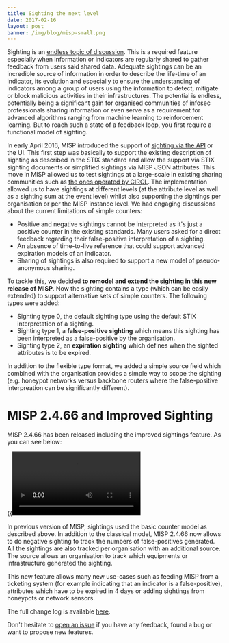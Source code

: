 ```yaml
---
title: Sighting the next level
date: 2017-02-16
layout: post
banner: /img/blog/misp-small.png
---
```


Sighting is an [endless topic of discussion](https://lists.oasis-open.org/archives/cti-stix/201508/msg00019.html). This is a required feature especially when information or indicators are regularly shared to gather feedback from users said shared data. Adequate sightings can be an incredible source of information in order to describe the life-time of an indicator, its evolution and especially to ensure the understanding of indicators among a group of users using the information to detect, mitigate or block malicious activities in their infrastructures. The potential is endless, potentially being a significant gain for organised communities of infosec professionals sharing information or even serve as a requirement for advanced algorithms ranging from machine learning to reinforcement learning. But to reach such a state of a feedback loop, you first require a functional model of sighting.   

In early April 2016, MISP introduced the support of [sighting via the API](https://circl.lu/doc/misp/automation/index.html#sightings-api) or the UI. This first step was basically to support the existing description of sighting as described in the STIX standard and allow the support via STIX sighting documents or simplified sightings via MISP JSON attributes. This move in MISP allowed us to test sightings at a large-scale in existing sharing communities such as [the ones operated by CIRCL](https://www.circl.lu/services/misp-malware-information-sharing-platform/). The implementation allowed us to have sightings at different levels (at the attribute level as well as a sighting sum at the event level) whilst also supporting the sightings per organisation or per the MISP instance level. We had engaging discussions about the current limitations of simple counters:

- Positive and negative sightings cannot be interpreted as it's just a positive counter in the existing standards. Many users asked for a direct feedback regarding their false-positive interpretation of a sighting.
- An absence of time-to-live reference that could support advanced expiration models of an indicator.
- Sharing of sightings is also required to support a new model of pseudo-anonymous sharing.

To tackle this, we decided **to remodel and extend the sighting in this new release of MISP**. Now the sighting contains a type (which can be easily extended) to support alternative sets of simple counters. The following types were added:

- Sighting type 0, the default sighting type using the default STIX interpretation of a sighting.
- Sighting type 1, a **false-positive sighting** which means this sighting has been interpreted as a false-positive by the organisation.
- Sighting type 2, an **expiration sighting** which defines when the sighted attributes is to be expired.

In addition to the flexible type format, we added a simple source field which combined with the organisation provides a simple way to scope the sighting (e.g. honeypot networks versus backbone routers where the false-positive interpreation can be significantly different).

# MISP 2.4.66 and Improved Sighting

MISP 2.4.66 has been released including the improved sightings feature. As you can see below:

{{<video src="/img/video/sighting.webm" title="sightings" >}}

In previous version of MISP, sightings used the basic counter model as described above. In addition to the classical model, MISP 2.4.66 now allows to do negative sighting to track the numbers of false-positives generated.  All the sightings are also tracked per organisation with an additional source. The source allows an organisation to track which equipments or infrastructure generated the sighting.

This new feature allows many new use-cases such as feeding MISP from a ticketing system (for example indicating that an indicator is a false-positive), attributes which have to be expired in 4 days or adding sightings from honeypots or network sensors.

The full change log is available [here](https://www.misp.software/Changelog.txt).

Don't hesitate to [open an issue](https://github.com/MISP/MISP/issues) if you have any feedback, found a bug or want to propose new features.
